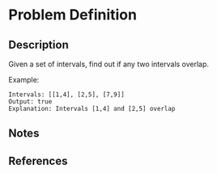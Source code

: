 # Problem Definition

## Description

Given a set of intervals, find out if any two intervals overlap.

Example:

```text
Intervals: [[1,4], [2,5], [7,9]]
Output: true
Explanation: Intervals [1,4] and [2,5] overlap
```

## Notes

## References
